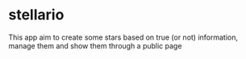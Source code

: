 # stellario
This app aim to create some stars based on true (or not) information, manage them and show them through a public page
